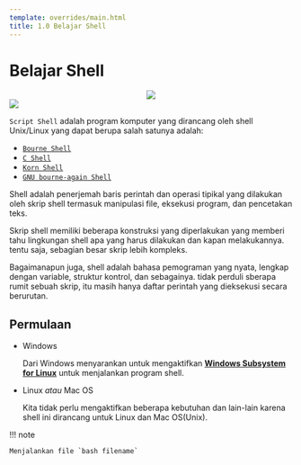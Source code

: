 ```yaml
---
template: overrides/main.html
title: 1.0 Belajar Shell
---
```


# Belajar Shell

<div align='center'>
  <img src='https://www.yayomg.com/wp-content/uploads/2015/06/yayomg-candance-computer.gif'>
</div>

<img src="https://user-images.githubusercontent.com/73097560/115834477-dbab4500-a447-11eb-908a-139a6edaec5c.gif">

`Script Shell` adalah program komputer yang dirancang oleh shell Unix/Linux yang dapat berupa salah satunya adalah:

- [`Bourne Shell`](https://en.wikipedia.org/wiki/Bourne_shell)
- [`C Shell`](https://en.wikipedia.org/wiki/C_Shell)
- [`Korn Shell`](https://en.wikipedia.org/wiki/KornShell)
- [`GNU bourne-again Shell`](https://en.wikipedia.org/wiki/Bash_%28Unix_shell%29)

Shell adalah penerjemah baris perintah dan operasi tipikal yang dilakukan oleh skrip shell termasuk manipulasi file, eksekusi program, dan pencetakan teks.

Skrip shell memiliki beberapa konstruksi yang diperlakukan yang memberi tahu lingkungan shell apa yang harus dilakukan dan kapan melakukannya. tentu saja, sebagian besar skrip lebih kompleks.

Bagaimanapun juga, shell adalah bahasa pemograman yang nyata, lengkap dengan variable, struktur kontrol, dan sebagainya. tidak perduli sberapa rumit sebuah skrip, itu masih hanya daftar perintah yang dieksekusi secara berurutan.

## Permulaan

- Windows

	Dari Windows menyarankan untuk mengaktifkan [**Windows Subsystem for Linux**](https://docs.microsoft.com/en-us/windows/wsl/) untuk menjalankan program shell.

- Linux _atau_ Mac OS

	Kita tidak perlu mengaktifkan beberapa kebutuhan dan lain-lain karena shell ini dirancang untuk Linux dan Mac OS(Unix).

!!! note
	
	Menjalankan file `bash filename` 